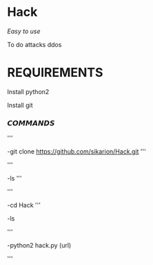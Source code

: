 # Hack
*Easy to use*

To do attacks ddos

# REQUIREMENTS

Install python2

Install git

### 𝘾𝙊𝙈𝙈𝘼𝙉𝘿𝙎 

'''

-git clone https://github.com/sikarion/Hack.git
'''

'''

-ls
'''

'''

-cd Hack
'''

-ls

'''

-python2 hack.py (url)

'''
